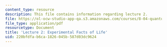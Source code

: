 ```yaml
---
content_type: resource
description: This file contains information regarding lecture 2.
file: https://ol-ocw-studio-app-qa.s3.amazonaws.com/courses/8-04-quantum-physics-i-spring-2013/220bfdfab6ca1826045b587d03dc9624_MIT8_04S13_Lec02.pdf
file_type: application/pdf
resourcetype: Document
title: 'Lecture 2: Experimental Facts of Life'
uid: 220bfdfa-b6ca-1826-045b-587d03dc9624
---
```

